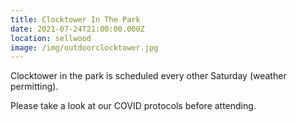 ```yaml
---
title: Clocktower In The Park
date: 2021-07-24T21:00:00.000Z
location: sellwood
image: /img/outdoorclocktower.jpg
---
```

Clocktower in the park is scheduled every other Saturday (weather permitting).

Please take a look at our COVID protocols before attending.